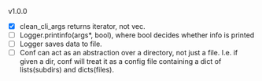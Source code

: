 v1.0.0
- [x] clean_cli_args returns iterator, not vec.
- [ ] Logger.printinfo(args*, bool), where bool decides whether info is printed
- [ ] Logger saves data to file.
- [ ] Conf can act as an abstraction over a directory, not just a file. I.e. if given a dir, conf will treat it as a config file containing a dict of lists(subdirs) and dicts(files).
